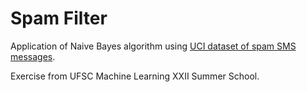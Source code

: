 # Spam Filter

Application of Naive Bayes algorithm using [UCI dataset of spam SMS messages](https://archive.ics.uci.edu/ml/datasets/SMS+Spam+Collection).

Exercise from UFSC Machine Learning XXII Summer School.
